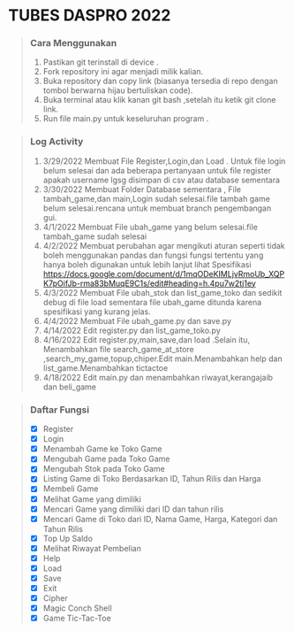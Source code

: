 # TUBES DASPRO 2022
> ### Cara Menggunakan
> 1. Pastikan git terinstall di device .
> 2. Fork repository ini agar menjadi milik kalian.
> 3. Buka repository dan copy link (biasanya tersedia di repo dengan tombol berwarna hijau bertuliskan code).
> 4. Buka terminal atau klik kanan git bash ,setelah itu ketik git clone link.
> 5. Run file main.py untuk keseluruhan program .

> ### Log Activity 
> 1. 3/29/2022 Membuat File Register,Login,dan Load . Untuk file login belum selesai dan ada beberapa pertanyaan untuk file register apakah username lgsg disimpan di csv atau database sementara
> 2. 3/30/2022 Membuat Folder Database sementara , File tambah_game,dan main,Login sudah selesai.file tambah game belum selesai.rencana untuk membuat branch pengembangan gui.
> 3. 4/1/2022 Membuat File ubah_game yang belum selesai.file tambah_game sudah selesai 
> 4. 4/2/2022 Membuat perubahan agar mengikuti aturan seperti tidak boleh menggunakan pandas dan fungsi fungsi tertentu yang hanya boleh digunakan untuk lebih lanjut lihat Spesifikasi https://docs.google.com/document/d/1mqODeKIMLjvRmoUb_XQPK7pOifJb-rma83bMuqE9C1s/edit#heading=h.4pu7w2tj1ey
> 5. 4/3/2022 Membuat File ubah_stok dan list_game_toko dan sedikit debug di file load sementara file ubah_game ditunda karena spesifikasi yang kurang jelas.
> 6. 4/4/2022 Membuat File ubah_game.py dan save.py 
> 7. 4/14/2022 Edit register.py dan list_game_toko.py  
> 8. 4/16/2022 Edit register.py,main,save,dan load .Selain itu, Menambahkan file search_game_at_store ,search_my_game,topup,chiper.Edit main.Menambahkan help dan list_game.Menambahkan tictactoe
> 9. 4/18/2022 Edit main.py dan menambahkan riwayat,kerangajaib dan beli_game   

> ### Daftar Fungsi
> - [x] Register
> - [x] Login
> - [x] Menambah Game ke Toko Game
> - [x] Mengubah Game pada Toko Game
> - [x] Mengubah Stok pada Toko Game
> - [x] Listing Game di Toko Berdasarkan ID, Tahun Rilis dan Harga
> - [x] Membeli Game
> - [x] Melihat Game yang dimiliki
> - [x] Mencari Game yang dimiliki dari ID dan tahun rilis
> - [x] Mencari Game di Toko dari ID, Nama Game, Harga, Kategori dan Tahun Rilis
> - [x] Top Up Saldo
> - [x] Melihat Riwayat Pembelian
> - [x] Help
> - [x] Load
> - [x] Save
> - [x] Exit
> - [x] Cipher 
> - [x] Magic Conch Shell
> - [x] Game Tic-Tac-Toe
